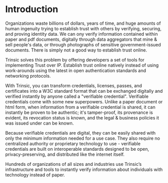 # Introduction

Organizations waste billions of dollars, years of time, and huge amounts of human ingenuity trying to establish trust with others by verifying, securing, and proving identity data. We can ony verify information contained within paper and pdf documents, digitally through data aggregators that mine & sell people's data, or through photographs of sensitive government-issued documents. There is simply not a good way to establish trust online.

Trinsic solves this problem by offering developers a set of tools for implementing Trust over IP. Establish trust online natively instead of using work-arounds using the latest in open authentication standards and networking protocols. 

With Trinsic, you can transform credentials, licenses, passes, and certificates into a W3C standard format that can be exchanged digitally and verified instantly by anyone called a "verifiable credential". Verifiable credentials come with some new superpowers. Unlike a paper document or html form, when information from a verifiable credential is shared, it can instantly be proven to be authentic; it's tamper-proof, its provenance is evident, its revocation status is known, and the legal & business policies it was issued under can be known. 

Because verifiable credentials are digital, they can be easily shared with only the minimum information needed for a use case. They also require no centralized authority or proprietary technology to use - verifiable credentials are built on interoperable standards  designed to be open, privacy-preserving, and distributed like the internet itself.

Hundreds of organizations of all sizes and industries use Trinsic’s infrastructure and tools to instantly verify information about individuals with technology instead of paper.
